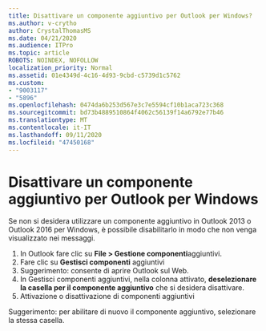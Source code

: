 ```yaml
---
title: Disattivare un componente aggiuntivo per Outlook per Windows?
ms.author: v-crytho
author: CrystalThomasMS
ms.date: 04/21/2020
ms.audience: ITPro
ms.topic: article
ROBOTS: NOINDEX, NOFOLLOW
localization_priority: Normal
ms.assetid: 01e4349d-4c16-4d93-9cbd-c5739d1c5762
ms.custom:
- "9003117"
- "5896"
ms.openlocfilehash: 0474da6b253d567e3c7e5594cf10b1aca723c368
ms.sourcegitcommit: bd73b4889510864f4062c56139f14a6792e77b46
ms.translationtype: MT
ms.contentlocale: it-IT
ms.lasthandoff: 09/11/2020
ms.locfileid: "47450168"
---
```

# <a name="turn-an-add-in-off-for-outlook-for-windows"></a>Disattivare un componente aggiuntivo per Outlook per Windows

Se non si desidera utilizzare un componente aggiuntivo in Outlook 2013 o Outlook 2016 per Windows, è possibile disabilitarlo in modo che non venga visualizzato nei messaggi.  

1. In Outlook fare clic su **File > Gestione componenti**aggiuntivi.
2. Fare clic su **Gestisci componenti** aggiuntivi
3. Suggerimento: consente di aprire Outlook sul Web.
4. In Gestisci componenti aggiuntivi, nella colonna attivato, **deselezionare la casella per il componente aggiuntivo**  che si desidera disattivare.
5. Attivazione o disattivazione di componenti aggiuntivi

Suggerimento: per abilitare di nuovo il componente aggiuntivo, selezionare la stessa casella.
